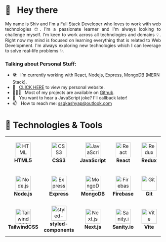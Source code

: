 # 👋 &nbsp; Hey there

<div align="justify">
    My name is Shiv and I'm a Full Stack Developer who loves to work with web technologies 🤓. I'm a passionate learner and I'm always looking to challenge myself. I'm keen to work across all technologies and domains 💡. Right now my mind is focused on learning everything that is related to Web Development. I'm always exploring new technologies which I can leverage to solve real-life problems ✨. 
    
</div>

### Talking about Personal Stuff:
- 🛠 &nbsp; I’m currently working with React, Nodejs, Express, MongoDB (MERN Stack).
- 🚀 &nbsp; [CLICK HERE](https://shivkashyap.com) to view my personal website.
- 👨🏻‍💻 &nbsp; Most of my projects are available on [Github](https://github.com/shivsgkashyap).
- 👾 &nbsp; You want to hear a JavaScript joke? I'll callback later!
- 📫 &nbsp; How to reach me: ssgkashyap@outlook.com

# 🔧 Technologies & Tools

<table>
  <tr>
    <td align="center" height="108" width="108">
      <img
        src="https://cdn.jsdelivr.net/gh/devicons/devicon/icons/html5/html5-plain.svg"
        width="48"
        height="48"
        alt="HTML"
      />
      <br /><strong>HTML5</strong>
    </td>
    <td align="center" height="108" width="108">
      <img
        src="https://cdn.jsdelivr.net/gh/devicons/devicon/icons/css3/css3-plain.svg"
        width="48"
        height="48"
        alt="CSS3"
      />
      <br /><strong>CSS3</strong>
    </td>
    <td align="center" height="108" width="108">
      <img
        src="https://cdn.jsdelivr.net/gh/devicons/devicon/icons/javascript/javascript-plain.svg"
        width="48"
        height="48"
        alt="JavaScript"
      />
      <br /><strong>JavaScript</strong>
    </td>
    </td>
    <td align="center" height="108" width="108">
      <img
        src="https://cdn.jsdelivr.net/gh/devicons/devicon/icons/react/react-original.svg"
        width="48"
        height="48"
        alt="React"
      />
      <br /><strong>React</strong>
    </td>
    <td align="center" height="108" width="108">
      <img
        src="https://cdn.jsdelivr.net/gh/devicons/devicon/icons/redux/redux-original.svg"
        width="48"
        height="48"
        alt="Redux"
      />
      <br /><strong>Redux</strong>
    </td>
  </tr>
  <tr>
    <td align="center" height="108" width="108">
      <img
        src="https://cdn.jsdelivr.net/gh/devicons/devicon/icons/nodejs/nodejs-original.svg"
        width="48"
        height="48"
        alt="Node.js"
      />
      <br /><strong>Node.js</strong>
    </td>
    <td align="center" height="108" width="108">
      <img
        src="https://cdn.jsdelivr.net/gh/devicons/devicon/icons/express/express-original.svg"
        width="48"
        height="48"
        alt="Express"
      />
      <br /><strong>Express</strong>
    </td>
    <td align="center" height="108" width="108">
      <img
        src="https://cdn.jsdelivr.net/gh/devicons/devicon/icons/mongodb/mongodb-original.svg"
        width="48"
        height="48"
        alt="MongoDB"
      />
      <br /><strong>MongoDB</strong>
    </td>
    <td align="center" height="108" width="108">
      <img
        src="https://cdn.jsdelivr.net/gh/devicons/devicon/icons/firebase/firebase-plain.svg"
        width="48"
        height="48"
        alt="Firebase"
      />
      <br /><strong>Firebase</strong>
    </td>
    <td align="center" height="108" width="108">
      <img
        src="https://cdn.jsdelivr.net/gh/devicons/devicon/icons/git/git-original.svg"
        width="48"
        height="48"
        alt="Git"
      />
      <br /><strong>Git</strong>
    </td>
  </tr>
    <tr>
     <td align="center" height="108" width="108">
      <img
        src="https://cdn.jsdelivr.net/gh/devicons/devicon/icons/tailwindcss/tailwindcss-plain.svg"
        width="48"
        height="48"
        alt="TailwindCSS"
      />
      <br /><strong>TailwindCSS</strong>
    </td>
    <td align="center" height="108" width="108">
      <img
        src="https://raw.githubusercontent.com/styled-components/brand/master/styled-components.png"
        width="48"
        height="48"
        alt="styled-components"
      />
      <br /><strong>styled-components</strong>
    </td>
    <td align="center" height="108" width="108">
      <img
        src="https://cdn.cdnlogo.com/logos/n/80/next-js.svg"
        width="48"
        height="48"
        alt="Next.js"
      />
      <br /><strong>Next.js</strong>
    </td>
    <td align="center" height="108" width="108">
      <img
        src="https://avatars.githubusercontent.com/u/17177659?s=280&v=4"
        width="48"
        height="48"
        alt="Sanity.io"
      />
      <br /><strong>Sanity.io</strong>
    </td>
    <td align="center" height="108" width="108">
      <img
        src="https://www.google.com/url?sa=i&url=https%3A%2F%2Fvitejs.dev%2F&psig=AOvVaw3oawtSnec0iYYT_ySV6old&ust=1675350246538000&source=images&cd=vfe&ved=0CA8QjRxqFwoTCLDutJTM9PwCFQAAAAAdAAAAABAE"
        width="48"
        height="48"
        alt="Vite"
      />
      <br /><strong>Vite</strong>
    </td>
  </tr>
</table>
